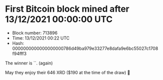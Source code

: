 # First Bitcoin block mined after 13/12/2021 00:00:00 UTC

* Block number: 713896
* Time: 13/12/2021 00:22 UTC
* Hash: 0000000000000000000786d49ba979e33277e8dafa9e6bc55027c1708f94fff3

The winner is ``. (again)

May they enjoy their 646 XRD ($190 at the time of the draw) 🙏